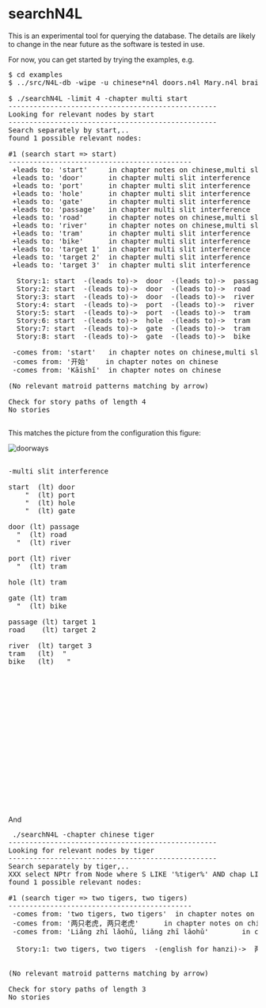 
# searchN4L

This is an experimental tool for querying the database. The details
are likely to change in the near future as the software is tested in use.

For now, you can get started by trying the examples, e.g.
<pre>
$ cd examples
$ ../src/N4L-db -wipe -u chinese*n4l doors.n4l Mary.n4l brains.n4l

$ ./searchN4L -limit 4 -chapter multi start 
--------------------------------------------------
Looking for relevant nodes by start
--------------------------------------------------
Search separately by start,..
found 1 possible relevant nodes:

#1 (search start => start)
--------------------------------------------
 +leads to: 'start'     in chapter notes on chinese,multi slit interference
 +leads to: 'door'      in chapter multi slit interference
 +leads to: 'port'      in chapter multi slit interference
 +leads to: 'hole'      in chapter multi slit interference
 +leads to: 'gate'      in chapter multi slit interference
 +leads to: 'passage'   in chapter multi slit interference
 +leads to: 'road'      in chapter notes on chinese,multi slit interference
 +leads to: 'river'     in chapter notes on chinese,multi slit interference
 +leads to: 'tram'      in chapter multi slit interference
 +leads to: 'bike'      in chapter multi slit interference
 +leads to: 'target 1'  in chapter multi slit interference
 +leads to: 'target 2'  in chapter multi slit interference
 +leads to: 'target 3'  in chapter multi slit interference

  Story:1: start  -(leads to)->  door  -(leads to)->  passage  -(leads to)-> target 1...
  Story:2: start  -(leads to)->  door  -(leads to)->  road  -(leads to)->   target 2...
  Story:3: start  -(leads to)->  door  -(leads to)->  river  -(leads to)->  target 3...
  Story:4: start  -(leads to)->  port  -(leads to)->  river  -(leads to)->  target 3...
  Story:5: start  -(leads to)->  port  -(leads to)->  tram  -(leads to)->  target 3...
  Story:6: start  -(leads to)->  hole  -(leads to)->  tram  -(leads to)->  target 3...
  Story:7: start  -(leads to)->  gate  -(leads to)->  tram  -(leads to)->  target 3...
  Story:8: start  -(leads to)->  gate  -(leads to)->  bike  -(leads to)->  target 3...

 -comes from: 'start'   in chapter notes on chinese,multi slit interference
 -comes from: '开始'    in chapter notes on chinese
 -comes from: 'Kāishǐ'  in chapter notes on chinese

(No relevant matroid patterns matching by arrow)

Check for story paths of length 4
No stories

</pre>
This matches the picture from the configuration this figure:

![doorways](https://github.com/markburgess/SSTorytime/blob/main/docs/figs/doors.png 'A multipath multislit topology')

<pre>

-multi slit interference

start  (lt) door
    "  (lt) port
    "  (lt) hole
    "  (lt) gate

door (lt) passage
  "  (lt) road
  "  (lt) river

port (lt) river
  "  (lt) tram

hole (lt) tram

gate (lt) tram
  "  (lt) bike

passage (lt) target 1
road    (lt) target 2

river  (lt) target 3
tram   (lt)  "
bike   (lt)   "


















</pre>

And

<pre>
 ./searchN4L -chapter chinese tiger
--------------------------------------------------
Looking for relevant nodes by tiger
--------------------------------------------------
Search separately by tiger,..
XXX select NPtr from Node where S LIKE '%tiger%' AND chap LIKE '%chinese%'
found 1 possible relevant nodes:

#1 (search tiger => two tigers, two tigers)
--------------------------------------------
 -comes from: 'two tigers, two tigers'  in chapter notes on chinese
 -comes from: '两只老虎, 两只老虎'      in chapter notes on chinese
 -comes from: 'Liǎng zhī lǎohǔ, liǎng zhī lǎohǔ'        in chapter notes on chinese

  Story:1: two tigers, two tigers  -(english for hanzi)->  两只老虎, 两只老虎  -(hanzi for pinyin)->  Liǎng zhī lǎohǔ, liǎng zhī lǎohǔ...


(No relevant matroid patterns matching by arrow)

Check for story paths of length 3
No stories
</pre>